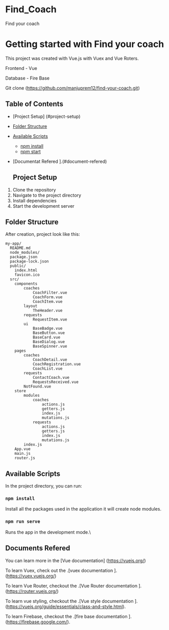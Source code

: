 # Find_Coach
Find your coach
# Getting started with Find your coach

This project was created with Vue.js with Vuex and Vue Roters.

Frontend - Vue

Database - Fire Base

Git clone (https://github.com/manjuprem12/find-your-coach.git)

## Table of Contents
- [Project Setup] (#project-setup)
- [Folder Structure](#folder-structure)
- [Available Scripts](#available-scripts)
  - [npm install](#npm-install)
  - [npm start](#npm-start)
- [Documentat Refered ].(#document-refered)

  ## Project Setup
1. Clone the repository
2. Navigate to the project directory
3. Install dependencies
4. Start the development server
## Folder Structure
After creation, project look like this:
```
my-app/
  README.md
  node_modules/
  package.json
  package-lock.json
  public/
    index.html
    favicon.ico
  src/
    components
        coaches
            CoachFilter.vue
            CoachForm.vue
            CoachItem.vue
        layout
            TheHeader.vue
        requests
            RequestItem.vue
        ui
            BaseBadge.vue
            BaseButton.vue
            BaseCard.vue
            BaseDialog.vue
            BaseSpinner.vue
    pages
        coaches
            CoachDetail.vue
            CoachRegistration.vue
            CoachList.vue
        requests
            ContactCoach.vue
            RequestsReceived.vue
        NotFound.vue
    store
        modules
            coaches
                actions.js
                getters.js
                index.js
                mutations.js
            requests
                actions.js
                getters.js
                index.js
                mutations.js
        index.js
    App.vue
    main.js
    router.js

```
## Available Scripts

In the project directory, you can run:

### `npm install`

Install all the packages used in the application it will create node modules.

### `npm run serve`

Runs the app in the development mode.\

## Documents Refered

You can learn more in the [Vue documentation] (https://vuejs.org/)

To learn Vuex, check out the .[vuex documentation ]. (https://vuex.vuejs.org/)

To learn Vue Router, checkout the .[Vue Router documentation ]. (https://router.vuejs.org/)

To learn vue styling, checkout the .[Vue style documentation ]. (https://vuejs.org/guide/essentials/class-and-style.html).

To learn Firebase, checkout the .[fire base documentation ]. (https://firebase.google.com/).
